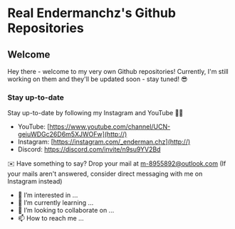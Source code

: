 # Real Endermanchz's Github Repositories

## Welcome

Hey there - welcome to my very own Github repositories! Currently, I'm still working on them and they'll be updated soon - stay tuned! 😎

### Stay up-to-date

Stay up-to-date by following my Instagram and YouTube 👍🏻

* YouTube: [https://www.youtube.com/channel/UCN-geiuWDGc26D6m5XJWOFw](http://)
* Instagram: [https://instagram.com/_enderman.chz](http://)
* Discord: https://discord.com/invite/n9su9YV2Bd

✉️ Have something to say? Drop your mail at m-8955892@outlook.com (If your mails aren't answered, consider direct messaging with me on Instagram instead)

- 👀 I’m interested in ...
- 🌱 I’m currently learning ...
- 💞️ I’m looking to collaborate on ...
- 📫 How to reach me ...

<!---
real-endermanchz/real-endermanchz is a ✨ special ✨ repository because its `README.md` (this file) appears on your GitHub profile.
You can click the Preview link to take a look at your changes.

##### --->
